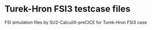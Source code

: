 # Turek-Hron FSI3 testcase files

FSI simulation files by SU2-CalculiX-preCICE for Turek-Hron FSI3 case


